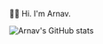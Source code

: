 👋🏼 Hi. I'm Arnav.

![Arnav's GitHub stats](https://github-readme-stats.vercel.app/api?username=arnavxjain&show_icons=true&theme=tokyonight&hide_border=true&border_radius=8)
